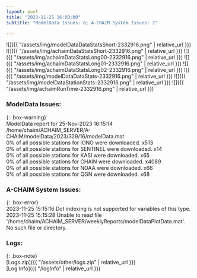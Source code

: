 ```yaml
---
layout: post
title: "2023-11-25 16:00:00"
subtitle: "ModelData Issues: 6; A-CHAIM System Issues: 2"

---
```


![]({{ "/assets/img/modelDataDataStatsShort-2332916.png" | relative_url }})
![]({{ "/assets/img/achaimDataStatsShort-2332916.png" | relative_url }})
![]({{ "/assets/img/achaimDataStatsLong00-2332916.png" | relative_url }})
![]({{ "/assets/img/achaimDataStatsLong01-2332916.png" | relative_url }})
![]({{ "/assets/img/achaimDataStatsLong02-2332916.png" | relative_url }})
![]({{ "/assets/img/modelDataDataStats-2332916.png" | relative_url }})
![]({{ "/assets/img/modelDataStationStats-2332916.png" | relative_url }})
![]({{ "/assets/img/achaimRunTime-2332916.png" | relative_url }})


### ModelData Issues:  
  
{: .box-warning}  
 ModelData report for 25-Nov-2023 16:15:14   
 /home/chaim/ACHAIM_SERVER/A-CHAIM/modelData/2023/329/16/modelData.mat   
 0% of all possible stations for IONO were downloaded. x513   
 0% of all possible stations for SENTINEL were downloaded. x14   
 0% of all possible stations for KASI were downloaded. x65   
 0% of all possible stations for CHAIN were downloaded. x4089   
 0% of all possible stations for NOAA were downloaded. x66   
 0% of all possible stations for QGN were downloaded. x68   
  
### A-CHAIM System Issues:  
  
{: .box-error}  
2023-11-25 15:15:16 Dot indexing is not supported for variables of this type.  
2023-11-25 15:15:28 Unable to read file '/home/chaim/ACHAIM_SERVER/weeklyReports/modelDataPlotData.mat'. No such file or directory.  

### Logs:  
  
{: .box-note}  
[Logs.zip]({{ "/assets/other/logs.zip" | relative_url }})  
[Log Info]({{ "/logInfo" | relative_url }})  
